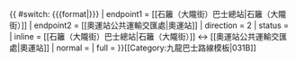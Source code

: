 {{ #switch: {{{format|}}}
  | endpoint1 = [[石籬（大隴街）巴士總站|石籬（大隴街）]]
  | endpoint2 = [[奧運站公共運輸交匯處|奧運站]]
  | direction = 2
  | status =
  | inline = [[石籬（大隴街）巴士總站|石籬（大隴街）]] ↔ [[奧運站公共運輸交匯處|奧運站]]
  | normal =
  | full =
}}<noinclude>[[Category:九龍巴士路線模板|031B]]</noinclude>